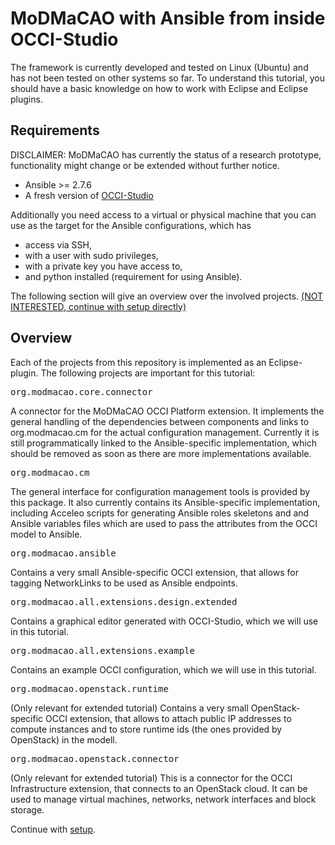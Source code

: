 
# MoDMaCAO with Ansible from inside OCCI-Studio
The framework is currently developed and tested on Linux (Ubuntu) and has not been tested on other systems so
far. To understand this tutorial, you should have a basic knowledge on how to work with Eclipse and Eclipse plugins.

## Requirements
DISCLAIMER: MoDMaCAO has currently the status of a research prototype, functionality might change or be extended without 
further notice.

- Ansible >= 2.7.6
- A fresh version of [OCCI-Studio](https://github.com/occiware/OCCI-Studio/releases)

Additionally you need access to a virtual or physical machine that you can use as the target for 
the Ansible configurations, which has
- access via SSH,
- with a user with sudo privileges,
- with a private key you have access to,
- and python installed (requirement for using Ansible).

The following section will give an overview over the involved projects. [(NOT INTERESTED, continue with setup directly)](setup.md)
## Overview
Each of the projects from this repository is implemented as an Eclipse-plugin.
The following projects are important for this tutorial:

<pre>org.modmacao.core.connector</pre>
A connector for the MoDMaCAO OCCI Platform extension. It implements
the general handling of the dependencies between components and links to org.modmacao.cm for the actual configuration management.
Currently it is still programmatically linked to the Ansible-specific implementation, which should be removed as soon as there are
more implementations available.

<pre>org.modmacao.cm</pre>
The general interface for configuration management tools is provided by this package. It also currently contains its
Ansible-specific implementation, including Acceleo scripts for generating Ansible roles skeletons and
and Ansible variables files which are used to pass the attributes from the OCCI model to Ansible.

<pre>org.modmacao.ansible</pre>
Contains a very small Ansible-specific OCCI extension, that allows for tagging NetworkLinks to be used as Ansible endpoints.

<pre>org.modmacao.all.extensions.design.extended</pre>
Contains a graphical editor generated with OCCI-Studio, which we will use in this tutorial.

<pre>org.modmacao.all.extensions.example</pre>
Contains an example OCCI configuration, which we will use in this tutorial.

<pre>org.modmacao.openstack.runtime</pre>
(Only relevant for extended tutorial) 
Contains a very small OpenStack-specific OCCI extension, that allows to attach public IP addresses to compute instances and
to store runtime ids (the ones provided by OpenStack) in the modell.

<pre>org.modmacao.openstack.connector</pre>
(Only relevant for extended tutorial)
This is a connector for the OCCI Infrastructure extension, that connects to an OpenStack cloud. It can be used to manage virtual
machines, networks, network interfaces and block storage.

Continue with [setup](setup.md).
